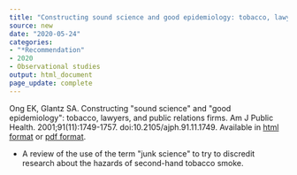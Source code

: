 ```yaml
---
title: "Constructing sound science and good epidemiology: tobacco, lawyers, and public relations firms"
source: new
date: "2020-05-24"
categories:
- "*Recommendation"
- 2020
- Observational studies
output: html_document
page_update: complete
---
```


Ong EK, Glantz SA. Constructing "sound science" and "good epidemiology": tobacco, lawyers, and public relations firms. Am J Public Health. 2001;91(11):1749-1757. doi:10.2105/ajph.91.11.1749. Available in [html format](https://www.ncbi.nlm.nih.gov/pmc/articles/PMC1446868/) or [pdf format](https://www.ncbi.nlm.nih.gov/pmc/articles/PMC1446868/pdf/0911749.pdf).

<!---More--->

+ A review of the use of the term "junk science" to try to discredit research about the hazards of second-hand tobacco smoke.

